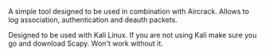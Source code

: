 A simple tool designed to be used in combination with Aircrack. Allows to log association, authentication and deauth packets. 

Designed to be used with Kali Linux. If you are not using Kali make sure you go and download Scapy. Won't work without it.
